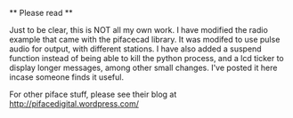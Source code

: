 ** Please read **

Just to be clear, this is NOT all my own work.  I have modified the radio example that came with the pifacecad library. 
It was modifed to use pulse audio for output, with different stations.  I have also added a suspend function instead of being 
able to kill the python process, and a lcd ticker to display longer messages, among other small changes.  I've posted it here incase someone finds it useful. 

For other piface stuff, please see their blog at http://pifacedigital.wordpress.com/
